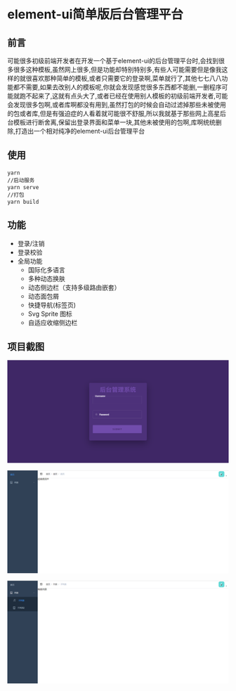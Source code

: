 # element-ui简单版后台管理平台

## 前言

可能很多初级前端开发者在开发一个基于element-ui的后台管理平台时,会找到很多很多这种模板,虽然网上很多,但是功能却特别特别多,有些人可能需要但是像我这样的就很喜欢那种简单的模板,或者只需要它的登录啊,菜单就行了,其他七七八八功能都不需要,如果去改别人的模板呢,你就会发现感觉很多东西都不能删,一删程序可能就跑不起来了,这就有点头大了,或者已经在使用别人模板的初级前端开发者,可能会发现很多包啊,或者库啊都没有用到,虽然打包的时候会自动过滤掉那些未被使用的包或者库,但是有强迫症的人看着就可能很不舒服,所以我就基于那些网上高星后台模板进行断舍离,保留出登录界面和菜单一块,其他未被使用的包啊,库啊统统删除,打造出一个相对纯净的element-ui后台管理平台

## 使用

```shell
yarn
//启动服务
yarn serve
//打包
yarn build
```

## 功能

- 登录/注销
- 登录校验
- 全局功能
  - 国际化多语言
  - 多种动态换肤
  - 动态侧边栏（支持多级路由嵌套）
  - 动态面包屑
  - 快捷导航(标签页)
  - Svg Sprite 图标
  - 自适应收缩侧边栏

## 项目截图

![list](https://raw.githubusercontent.com/OblivionTime/vue-element-admin-template-simple/main/assets/login.png)

![list](https://raw.githubusercontent.com/OblivionTime/vue-element-admin-template-simple/main/assets/index.png)

![list](https://raw.githubusercontent.com/OblivionTime/vue-element-admin-template-simple/main/assets/list.png)
